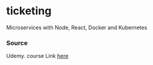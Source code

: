 # ticketing
Microservices with Node, React, Docker and Kubernetes

### Source
Udemy. course Link [here](https://www.udemy.com/share/102VKE2@PW1gV2FdSV0OekNFCmJOVD5HSn0=/)
